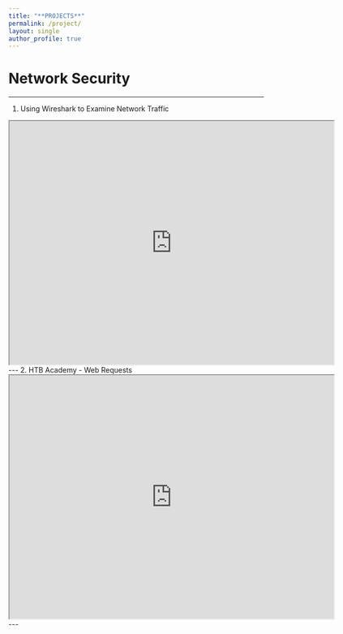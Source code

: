 ```yaml
---
title: "**PROJECTS**"
permalink: /project/
layout: single 
author_profile: true
---
```

# **Network Security**
---
1. Using Wireshark to Examine Network Traffic
<iframe src="https://drive.google.com/file/d/1dekcfSBztkxMNkKfEFhiGQ7xY0uBDhsT/preview" width="640" height="480" allow="autoplay"></iframe>
---
2. HTB Academy - Web Requests 
<iframe src="https://drive.google.com/file/d/1dekcfSBztkxMNkKfEFhiGQ7xY0uBDhsT/preview" width="640" height="480" allow="autoplay"></iframe>
---
